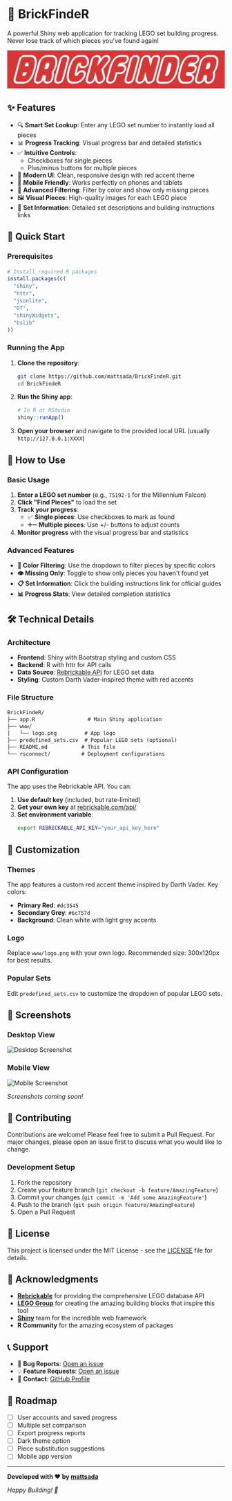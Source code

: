 # 🧱 BrickFindeR

A powerful Shiny web application for tracking LEGO set building progress. Never lose track of which pieces you've found again!

![BrickFindeR Logo](www/logo.png)

## ✨ Features

- 🔍 **Smart Set Lookup**: Enter any LEGO set number to instantly load all pieces
- 📊 **Progress Tracking**: Visual progress bar and detailed statistics
- ✅ **Intuitive Controls**: 
  - Checkboxes for single pieces
  - Plus/minus buttons for multiple pieces
- 🎨 **Modern UI**: Clean, responsive design with red accent theme
- 📱 **Mobile Friendly**: Works perfectly on phones and tablets
- 🔧 **Advanced Filtering**: Filter by color and show only missing pieces
- 🖼️ **Visual Pieces**: High-quality images for each LEGO piece
- 📝 **Set Information**: Detailed set descriptions and building instructions links

## 🚀 Quick Start

### Prerequisites

```r
# Install required R packages
install.packages(c(
  "shiny",
  "httr", 
  "jsonlite",
  "DT",
  "shinyWidgets",
  "bslib"
))
```

### Running the App

1. **Clone the repository**:
   ```bash
   git clone https://github.com/mattsada/BrickFindeR.git
   cd BrickFindeR
   ```

2. **Run the Shiny app**:
   ```r
   # In R or RStudio
   shiny::runApp()
   ```

3. **Open your browser** and navigate to the provided local URL (usually `http://127.0.0.1:XXXX`)

## 🎯 How to Use

### Basic Usage

1. **Enter a LEGO set number** (e.g., `75192-1` for the Millennium Falcon)
2. **Click "Find Pieces"** to load the set
3. **Track your progress**:
   - ✅ **Single pieces**: Use checkboxes to mark as found
   - ➕➖ **Multiple pieces**: Use +/- buttons to adjust counts
4. **Monitor progress** with the visual progress bar and statistics

### Advanced Features

- **🎨 Color Filtering**: Use the dropdown to filter pieces by specific colors
- **👁️ Missing Only**: Toggle to show only pieces you haven't found yet
- **📋 Set Information**: Click the building instructions link for official guides
- **📊 Progress Stats**: View detailed completion statistics

## 🛠️ Technical Details

### Architecture

- **Frontend**: Shiny with Bootstrap styling and custom CSS
- **Backend**: R with httr for API calls
- **Data Source**: [Rebrickable API](https://rebrickable.com/api/) for LEGO set data
- **Styling**: Custom Darth Vader-inspired theme with red accents

### File Structure

```
BrickFindeR/
├── app.R                 # Main Shiny application
├── www/
│   └── logo.png         # App logo
├── predefined_sets.csv  # Popular LEGO sets (optional)
├── README.md           # This file
└── rsconnect/          # Deployment configurations
```

### API Configuration

The app uses the Rebrickable API. You can:

1. **Use default key** (included, but rate-limited)
2. **Get your own key** at [rebrickable.com/api/](https://rebrickable.com/api/)
3. **Set environment variable**:
   ```bash
   export REBRICKABLE_API_KEY="your_api_key_here"
   ```

## 🎨 Customization

### Themes

The app features a custom red accent theme inspired by Darth Vader. Key colors:
- **Primary Red**: `#dc3545`
- **Secondary Grey**: `#6c757d` 
- **Background**: Clean white with light grey accents

### Logo

Replace `www/logo.png` with your own logo. Recommended size: 300x120px for best results.

### Popular Sets

Edit `predefined_sets.csv` to customize the dropdown of popular LEGO sets.

## 📱 Screenshots

### Desktop View
![Desktop Screenshot](screenshots/desktop.png)

### Mobile View
![Mobile Screenshot](screenshots/mobile.png)

*Screenshots coming soon!*

## 🤝 Contributing

Contributions are welcome! Please feel free to submit a Pull Request. For major changes, please open an issue first to discuss what you would like to change.

### Development Setup

1. Fork the repository
2. Create your feature branch (`git checkout -b feature/AmazingFeature`)
3. Commit your changes (`git commit -m 'Add some AmazingFeature'`)
4. Push to the branch (`git push origin feature/AmazingFeature`)
5. Open a Pull Request

## 📄 License

This project is licensed under the MIT License - see the [LICENSE](LICENSE) file for details.

## 🙏 Acknowledgments

- **[Rebrickable](https://rebrickable.com/)** for providing the comprehensive LEGO database API
- **[LEGO Group](https://www.lego.com/)** for creating the amazing building blocks that inspire this tool
- **[Shiny](https://shiny.rstudio.com/)** team for the incredible web framework
- **R Community** for the amazing ecosystem of packages

## 📞 Support

- 🐛 **Bug Reports**: [Open an issue](https://github.com/mattsada/BrickFindeR/issues)
- 💡 **Feature Requests**: [Open an issue](https://github.com/mattsada/BrickFindeR/issues)
- 📧 **Contact**: [GitHub Profile](https://github.com/mattsada)

## 🎯 Roadmap

- [ ] User accounts and saved progress
- [ ] Multiple set comparison
- [ ] Export progress reports
- [ ] Dark theme option
- [ ] Piece substitution suggestions
- [ ] Mobile app version

---

**Developed with ❤️ by [mattsada](https://github.com/mattsada)**

*Happy Building! 🧱*
